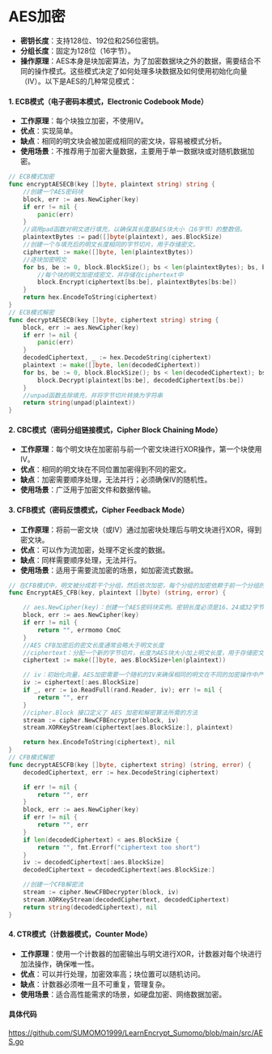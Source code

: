 # AES加密
- **密钥长度**：支持128位、192位和256位密钥。
- **分组长度**：固定为128位（16字节）。
- **操作原理**：AES本身是块加密算法，为了加密数据块之外的数据，需要结合不同的操作模式。这些模式决定了如何处理多块数据及如何使用初始化向量（IV）。以下是AES的几种常见模式：




#### 1. ECB模式（电子密码本模式，Electronic Codebook Mode）

- **工作原理**：每个块独立加密，不使用IV。
- **优点**：实现简单。
- **缺点**：相同的明文块会被加密成相同的密文块，容易被模式分析。
- **使用场景**：不推荐用于加密大量数据，主要用于单一数据块或对随机数据加密。

```go
// ECB模式加密
func encryptAESECB(key []byte, plaintext string) string {
	//创建一个AES密码块
	block, err := aes.NewCipher(key)
	if err != nil {
		panic(err)
	}
	//调用pad函数对明文进行填充，以确保其长度是AES块大小（16字节）的整数倍。
	plaintextBytes := pad([]byte(plaintext), aes.BlockSize)
	//创建一个与填充后的明文长度相同的字节切片，用于存储密文。
	ciphertext := make([]byte, len(plaintextBytes))
	//逐块加密明文
	for bs, be := 0, block.BlockSize(); bs < len(plaintextBytes); bs, be = bs+block.BlockSize(), be+block.BlockSize() {
		//每个块的明文加密成密文，并存储在ciphertext中
		block.Encrypt(ciphertext[bs:be], plaintextBytes[bs:be])
	}
	return hex.EncodeToString(ciphertext)
}
// ECB模式解密
func decryptAESECB(key []byte, ciphertext string) string {
	block, err := aes.NewCipher(key)
	if err != nil {
		panic(err)
	}
	decodedCiphertext, _ := hex.DecodeString(ciphertext)
	plaintext := make([]byte, len(decodedCiphertext))
	for bs, be := 0, block.BlockSize(); bs < len(decodedCiphertext); bs, be = bs+block.BlockSize(), be+block.BlockSize() {
		block.Decrypt(plaintext[bs:be], decodedCiphertext[bs:be])
	}
	//unpad函数去除填充，并将字节切片转换为字符串
	return string(unpad(plaintext))
}
```

#### 2. CBC模式（密码分组链接模式，Cipher Block Chaining Mode）

- **工作原理**：每个明文块在加密前与前一个密文块进行XOR操作，第一个块使用IV。
- **优点**：相同的明文块在不同位置加密得到不同的密文。
- **缺点**：加密需要顺序处理，无法并行；必须确保IV的随机性。
- **使用场景**：广泛用于加密文件和数据传输。

#### 3. CFB模式（密码反馈模式，Cipher Feedback Mode）

- **工作原理**：将前一密文块（或IV）通过加密块处理后与明文块进行XOR，得到密文块。
- **优点**：可以作为流加密，处理不定长度的数据。
- **缺点**：同样需要顺序处理，无法并行。
- **使用场景**：适用于需要流加密的场景，如加密流式数据。

```go
// 在CFB模式中，明文被分成若干个分组，然后依次加密，每个分组的加密依赖于前一个分组的密文。IV用于第一个分组的加密。
func EncryptAES_CFB(key, plaintext []byte) (string, error) {

	// aes.NewCipher(key)：创建一个AES密码块实例。密钥长度必须是16、24或32字节。
	block, err := aes.NewCipher(key)
	if err != nil {
		return "", errmomo CmoC
	}
	//AES CFB加密后的密文长度通常会略大于明文长度
	//ciphertext：分配一个新的字节切片，长度为AES块大小加上明文长度，用于存储密文。
	ciphertext := make([]byte, aes.BlockSize+len(plaintext))

	// iv：初始化向量，AES加密需要一个随机的IV来确保相同的明文在不同的加密操作中产生不同的密文。
	iv := ciphertext[:aes.BlockSize]
	if _, err := io.ReadFull(rand.Reader, iv); err != nil {
		return "", err
	}
    //cipher.Block 接口定义了 AES 加密和解密算法所需的方法
	stream := cipher.NewCFBEncrypter(block, iv)
	stream.XORKeyStream(ciphertext[aes.BlockSize:], plaintext)

	return hex.EncodeToString(ciphertext), nil
}
// CFB模式解密
func decryptAESCFB(key []byte, ciphertext string) (string, error) {
	decodedCiphertext, err := hex.DecodeString(ciphertext)

	if err != nil {
		return "", err
	}
	block, err := aes.NewCipher(key)
	if err != nil {
		return "", err
	}
	if len(decodedCiphertext) < aes.BlockSize {
		return "", fmt.Errorf("ciphertext too short")
	}
	iv := decodedCiphertext[:aes.BlockSize]
	decodedCiphertext = decodedCiphertext[aes.BlockSize:]

	//创建一个CFB解密流
	stream := cipher.NewCFBDecrypter(block, iv)
	stream.XORKeyStream(decodedCiphertext, decodedCiphertext)
	return string(decodedCiphertext), nil
}
```

#### 4. CTR模式（计数器模式，Counter Mode）

- **工作原理**：使用一个计数器的加密输出与明文进行XOR，计数器对每个块进行加法操作，确保唯一性。
- **优点**：可以并行处理，加密效率高；块位置可以随机访问。
- **缺点**：计数器必须唯一且不可重复，管理复杂。
- **使用场景**：适合高性能需求的场景，如硬盘加密、网络数据加密。


#### 具体代码
https://github.com/SUMOMO1999/LearnEncrypt_Sumomo/blob/main/src/AES.go

